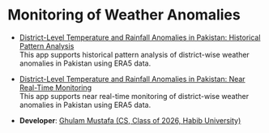# Monitoring of Weather Anomalies

- [District-Level Temperature and Rainfall Anomalies in Pakistan: Historical Pattern Analysis](https://ee-mustafaasghar66.projects.earthengine.app/view/districtleveltemperaturerainfallanalysis)  
This app supports historical pattern analysis of district-wise weather anomalies in Pakistan using ERA5 data.
- [District-Level Temperature and Rainfall Anomalies in Pakistan: Near Real-Time Monitoring](https://ee-mustafaasghar66.projects.earthengine.app/view/nearrealtime)  
This app supports near real-time monitoring of district-wise weather anomalies in Pakistan using ERA5 data.  

- **Developer**: [Ghulam Mustafa (CS, Class of 2026, Habib University)](https://www.linkedin.com/in/mustafa-asghar-451600222)
